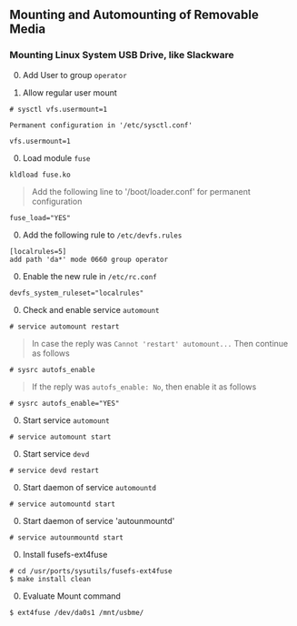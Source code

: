 ## Mounting and Automounting of Removable Media

### Mounting Linux System USB Drive, like Slackware

0. Add User to group `operator`

0. Allow regular user mount

```
# sysctl vfs.usermount=1

```

```
Permanent configuration in '/etc/sysctl.conf'
```

```
vfs.usermount=1
```

0. Load module `fuse`


```
kldload fuse.ko
```

> Add the following line to '/boot/loader.conf' for permanent configuration

```
fuse_load="YES"
```

0. Add the following rule to `/etc/devfs.rules`

```
[localrules=5]
add path 'da*' mode 0660 group operator
```

0. Enable the new rule in `/etc/rc.conf`

```
devfs_system_ruleset="localrules"
```

0. Check and enable service `automount`

```
# service automount restart
```

> In case the reply was `Cannot 'restart' automount...` Then continue as follows

```
# sysrc autofs_enable
```

> If the reply was `autofs_enable: No`, then enable it as follows

```
# sysrc autofs_enable="YES"
```

0. Start service `automount`

```
# service automount start
```

0. Start service `devd`

```
# service devd restart
```

0. Start daemon of service `automountd`

```
# service automountd start
```

0. Start daemon of service 'autounmountd'

```
# service autounmountd start
```

0. Install fusefs-ext4fuse

```
# cd /usr/ports/sysutils/fusefs-ext4fuse
$ make install clean
```

0. Evaluate Mount command

```
$ ext4fuse /dev/da0s1 /mnt/usbme/
```
